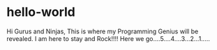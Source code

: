 # hello-world

Hi Gurus and Ninjas, 
This is where my Programming Genius will be revealed. I am here to stay and Rock!!!!
Here we go....5....4....3...2...1.....
